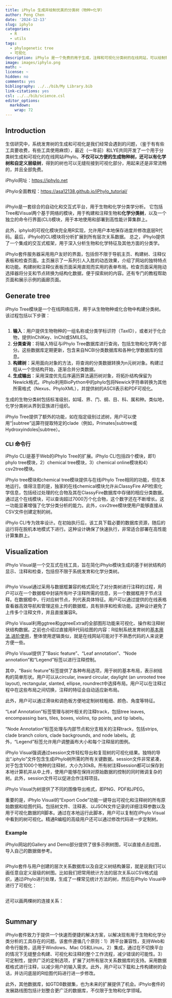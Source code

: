 ```yaml
---
title: iPhylo 生成并绘制优美的分类树（物种+化学）
author: Peng Chen
date: '2024-12-13'
slug: iphylo
categories:
  - R
  - utils
tags:
  - phylogenetic tree
  - 可视化
description: iPhylo 是一个免费的用于生成，注释和可视化分类树的在线网站，可以绘制物种，化合物和其他层级结构的各种树图并方便地添加复杂注释信息。
image: images/iphylo.png
math: ~
license: ~
hidden: no
comments: yes
bibliography: ../../bib/My Library.bib
link-citations: yes
csl: ../../bib/science.csl
editor_options: 
  markdown: 
    wrap: 72
---
```


## Introduction

生信研究中，系统发育树的生成和可视化是我们经常会遇到的问题，（鉴于有有些工具要收费，有些工具使用麻烦），最近（一年前）和LYE共同开发了一个用于分类树生成和可视化的在线网站iPhylo。**不仅可以方便的生成物种树，还可以有化学树和自定义层级树**，得到的树也可以无缝衔接到可视化部分，用起来还是非常流畅的，并且全部免费。

iPhylo网址：<https://iphylo.net>

iPhylo全面教程：<https://asa12138.github.io/iPhylo_tutorial/>

<img src="images/iphylo_main.png" title=""/>

iPhylo是一套综合的自动化和交互式平台，用于生物和化学分类学分析。
它包括Tree和Visual两个基于网络的模块，用于构建和注释生物和**化学分类树**，以及一个独立的命令行界面(CLI)模块，用于本地使用和部署到高性能计算集群上。

此外，iphylo的可视化模块完全用R实现，允许用户本地保存进度并修改底层R代码。最后，iPhylo的CLI模块将分析扩展到所有层次关系数据。
总之，iPhylo提供了一个集成的交互式框架，用于深入分析生物和化学特征及其他方面的分类学。

iPhylo套件服务器采用用户友好的界面，包括但不限于导航主页、构建树、注释仪表板和检查页面。主页展示了一系列引人入胜的动态效果，介绍了网站的独特特点和功能。构建树和注释仪表板页面采用直观而实用的表单布局。检查页面采用拖动选择器将分支和节点转换为结构化数据，便于探索树的内容。还有专门的教程帮助页面和展示示例的画廊页面。

## Generate tree

iPhylo Tree模块是一个在线网络应用，用于从生物物种或化合物中构建分类树。该过程包括以下步骤：

<img src="images/iphylo_tree.png" title=""/>

1.  **输入**：用户提供生物物种的一组名称或分类学标识符（TaxID），或者对于化合物，提供InChIKey、InChI或SMILES。
2.  **分类查询**：将输入特征与iPhylo Tree数据库进行查询，包括生物和化学两个部分。这些数据库定期更新，包含来自NCBI分类数据库和各种化学数据库的信息。
3.  **构建树**：采用面向对象的方法，将查询的分类数据转换为n元树对象。构建过程从一个空结构开始，逐渐合并分类数据。
4.  **生成输出**：采用深度优先后序遍历算法遍历树对象，将拓扑结构保留为Newick格式。iPhylo利用BioPython中的phylo包将Newick字符串转换为其他所需格式（Nexus、PhyloXML），并提供树的ASCII表示和PDF可视化。

生成的生物分类树包括标准级别，如域、界、门、纲、目、科、属和种。类似地，化学分类树从界到亚族进行组织。

iPhylo Tree提供了额外的功能，如在指定级别过滤树，用户可以使用“\|subtree”运算符提取特定的clade（例如，Primates\|subtree或Hydroxyindoles\|subtree）。

### CLI 命令行

iPhylo CLI是基于Web的iPhylo Tree的扩展。iPhylo CLI包括四个模块，即1）phylo tree模块，2）chemical tree模块，3）chemical online模块和4）csv2tree模块。

iPhylo tree模块和chemical tree模块提供与在线iPhylo Tree相同的功能，但在本地运行。值得注意的是，独家的在线chemical模块允许从ClassyFire API检索化学信息，包括经过处理的化合物及其在ClassyFire数据库中存储的相应分类数据。通过这个在线模块，可以查询超过7000万个化合物，这个数字还在不断增长。这一功能显著增强了化学分类分析的能力。此外，csv2tree模块使用户能够直接从CSV文件创建定制的树。

iPhylo CLI专为效率设计。在初始执行后，该工具下载必要的数据库资源，随后的运行将在脱机本地模式下进行。这种设计确保了快速执行，非常适合部署在高性能计算集群上。

## Visualization

iPhylo Visual是一个交互式在线工具，旨在简化iPhylo模块生成的基于树状结构的显示、注释和检查，包括但不限于系统发育和化学分类树。

<img src="images/iphylo_vis.png" title=""/>

iPhylo Visual通过采用与数据框兼容的格式简化了对分类树进行注释的过程，用户可以在一个数据框中封装所有叶子注释所需的信息，另一个数据框用于节点注释。在数据框中，行对应树节点，列代表具体特征。用户可以通过提供的在线表格查看器高效导航和管理这些上传的数据框，具有排序和检索功能。这种设计避免了上传多个注释文件，并且直接兼容R。

iPhylo Visual利用ggtree和ggtreeExtra的全部图形功能来可视化、操作和注释树状结构数据。之前也介绍过直接用R代码绘图的内容：R绘制系统发育树的[基本用法](../r-tree),[进阶使用](../r-tree2)，整体使用逻辑类似，就是在线网站可能对于不熟悉代码的人来说更方便一些。

iPhylo Visual提供了“Basic feature”、“Leaf annotation”、“Node annotation”和“Legend”标签以进行注释控制。

其中，“Basic feature”标签提供了各种布局选项，用于树的基本布局，表示树结构的简单形状。用户可以从circular, inward circular, daylight (an unrooted tree layout), rectangular, slanted, ellipse, roundrect中选择布局。用户可以在注释过程中在这些布局之间切换，注释的特征会自动适应新布局。

此外，用户可以通过滑块和调色板方便地定制树枝粗细、颜色、角度等特征。

“Leaf Annotation”标签管理与树叶相关的注释track，包括tree leaves, encompassing bars, tiles, boxes, violins, tip points, and tip labels。

“Node Annotation”标签处理与内部节点和分支相关的注释track，包括strips, clade branch colors, clade backgrounds, and node labels。此外，“Legend”标签允许用户调整画布大小和每个注释层的图例。

iPhylo Visual强调通过session文件轻松导出和复现树的可视化结果。独特的导出“.iphylo”文件包含生成iPhylo树所需的所有关键数据。session文件非常紧凑，对于包含1000个物种的注释树，大小为30kB。所有树注释session都可以保存到本地计算机并从中上传，使用户能够在保持对原始数据的控制的同时微调复杂的树。此外，session文件可以促进合作注释项目。

iPhylo Visual为树提供了不同的图像导出格式，即PNG、PDF和JPEG。

重要的是，iPhylo Visual的“Export Code”功能一键导出可视化和注释树的所有原始数据和绘图代码。包括树文件、注释表、以JSON文件记录的详细注释参数以及用于可视化数据的R脚本。通过在本地运行此脚本，用户可以复制在iPhylo Visual中看到的树可视化。精通R编程的高级用户还可以通过修改代码进一步定制树。

### Example

iPhylo网站的Gallery and Demo部分提供了很多示例树图，可以直接点击绘图，导入自己的数据做参考。

<img src="images/iphylo.png" title=""/>

iPhylo套件与用户创建的层次关系数据库以及自定义树结构兼容，就是说我们可以画任意自定义层级的树图。比如我们把常用统计方法的层次关系以CSV格式组织，通过iPhylo进行处理，生成了一棵常见统计方法的树，然后在iPhylo Visual中进行了可视化：

<img src="images/iphylo_stat.png" title=""/>

还可以画两棵树的连接关系：

<img src="images/corr-961_664.jpg" title=""/>

## Summary

iPhylo套件致力于提供一个快速而便捷的解决方案，以解决现有用于生物和化学分类分析的工具存在的问题。该套件遵循几个原则：1）跨平台兼容性，支持Web和命令行服务，适用于Windows、Mac OS和Linux。2）集成，通过在不切换平台的情况下无缝整合构建、可视化和注释的整个工作流程，减少错误的可能性。3）可定制性，提供广泛的定制选项，扩展了对所有层次关系数据库的支持。采用数据框格式进行注释，以减少用户的输入需求。此外，用户可以下载和上传构建树的会话，并访问底层的R绘图代码进行进一步修改。

此外，其他数据库，如GTDB数据集，也为未来的扩展提供了机会。iPhylo套件的发展路线图包括计划整合更广泛的数据库，不仅限于生物和化学领域。
